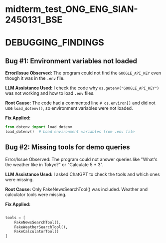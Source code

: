 # midterm_test_ONG_ENG_SIAN-2450131_BSE
# DEBUGGING_FINDINGS

## Bug #1: Environment variables not loaded

**Error/Issue Observed:**
The program could not find the `GOOGLE_API_KEY` even though it was in the `.env` file.

**LLM Assistance Used:**
I check the code why `os.getenv("GOOGLE_API_KEY")` was not working and how to load `.env` files.

**Root Cause:**
The code had a commented line `# os.environ[]` and did not use `load_dotenv()`, so environment variables were not loaded.

**Fix Applied:**
```python
from dotenv import load_dotenv
load_dotenv()  # Load environment variables from .env file

````

## Bug #2: Missing tools for demo queries
Error/Issue Observed:
The program could not answer queries like "What's the weather like in Tokyo?" or "Calculate 5 * 3".

**LLM Assistance Used:**
I asked ChatGPT to check the tools and which ones were missing.

**Root Cause:**
Only FakeNewsSearchTool() was included. Weather and calculator tools were missing.

**Fix Applied:**

```python

tools = [
    FakeNewsSearchTool(),
    FakeWeatherSearchTool(),
    FakeCalculatorTool()
]
```
